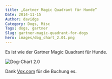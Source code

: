 ```yaml
---
title: „Gartner Magic Quadrant für Hunde“
Date: 2014-11-15
Author: davidgs
Category: Dogs, Misc
Tags: dogs, gartner
Slug: gartner-magic-quadrant-for-dogs
hero: images/dog_chart_2.01.png
---
```


Es ist wie der Gartner Magic Quadrant für Hunde.

![Dog-Chart 2.0](/posts/category/dogs/images/dog_chart_2.01.png "dog_chart_2.0.png")

Dank [Vox.com](http://www.vox.com/xpress/2014/11/14/7220303/dog-breeds-ranked?utm_campaign=vox&utm_content=article-share-top&utm_medium=social&utm_source=facebook) für die Buchung es.

